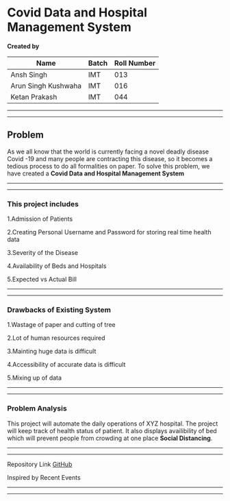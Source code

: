 # Covid Data and Hospital Management System


**Created by** 

|Name|Batch|Roll Number|
|----|-----|-----|
|Ansh Singh|IMT|013|
|Arun Singh Kushwaha|IMT|016|
|Ketan Prakash|IMT|044|

---
---
## Problem
As we all know that the world is currently facing a novel deadly disease Covid -19 and many people are contracting this disease, so it becomes a tedious process to do all formalities on paper. To solve this problem, we have created a **Covid Data  and Hospital Management System**

---
---
### This project includes

1.Admission of Patients

2.Creating Personal Username and Password for storing real time 
health data

3.Severity of the Disease

4.Availability of Beds and Hospitals

5.Expected vs Actual Bill 

---
---
### Drawbacks of Existing System

1.Wastage of paper and cutting of tree

2.Lot of human resources required

3.Mainting huge data is difficult

4.Accessibility of accurate data is difficult

5.Mixing up of data

---
---

### Problem Analysis

This project will automate the daily operations of XYZ hospital. The project will keep track of health status of patient. It also displays availibility of bed which will prevent people from crowding at one place **Social Distancing**. 

---
---

Repository Link
[GitHub](https://github.com/arun-kushwaha04/COVID-19_Managment_System)

Inspired by Recent Events

---
---